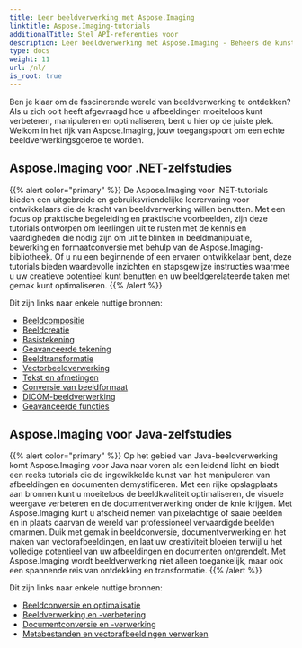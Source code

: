 ```yaml
---
title: Leer beeldverwerking met Aspose.Imaging
linktitle: Aspose.Imaging-tutorials
additionalTitle: Stel API-referenties voor
description: Leer beeldverwerking met Aspose.Imaging - Beheers de kunst van beeldmanipulatie en -verbetering met Aspose.Imaging. Duik vandaag nog in de wereld van geavanceerde beeldverwerking.
type: docs
weight: 11
url: /nl/
is_root: true
---
```


Ben je klaar om de fascinerende wereld van beeldverwerking te ontdekken? Als u zich ooit heeft afgevraagd hoe u afbeeldingen moeiteloos kunt verbeteren, manipuleren en optimaliseren, bent u hier op de juiste plek. Welkom in het rijk van Aspose.Imaging, jouw toegangspoort om een echte beeldverwerkingsgoeroe te worden.

## Aspose.Imaging voor .NET-zelfstudies
{{% alert color="primary" %}}
De Aspose.Imaging voor .NET-tutorials bieden een uitgebreide en gebruiksvriendelijke leerervaring voor ontwikkelaars die de kracht van beeldverwerking willen benutten. Met een focus op praktische begeleiding en praktische voorbeelden, zijn deze tutorials ontworpen om leerlingen uit te rusten met de kennis en vaardigheden die nodig zijn om uit te blinken in beeldmanipulatie, bewerking en formaatconversie met behulp van de Aspose.Imaging-bibliotheek. Of u nu een beginnende of een ervaren ontwikkelaar bent, deze tutorials bieden waardevolle inzichten en stapsgewijze instructies waarmee u uw creatieve potentieel kunt benutten en uw beeldgerelateerde taken met gemak kunt optimaliseren.
{{% /alert %}}

Dit zijn links naar enkele nuttige bronnen:
 
- [Beeldcompositie](./net/image-composition/)
- [Beeldcreatie](./net/image-creation/)
- [Basistekening](./net/basic-drawing/)
- [Geavanceerde tekening](./net/advanced-drawing/)
- [Beeldtransformatie](./net/image-transformation/)
- [Vectorbeeldverwerking](./net/vector-image-processing/)
- [Tekst en afmetingen](./net/text-and-measurements/)
- [Conversie van beeldformaat](./net/image-format-conversion/)
- [DICOM-beeldverwerking](./net/dicom-image-processing/)
- [Geavanceerde functies](./net/advanced-features/)


## Aspose.Imaging voor Java-zelfstudies
{{% alert color="primary" %}}
Op het gebied van Java-beeldverwerking komt Aspose.Imaging voor Java naar voren als een leidend licht en biedt een reeks tutorials die de ingewikkelde kunst van het manipuleren van afbeeldingen en documenten demystificeren. Met een rijke opslagplaats aan bronnen kunt u moeiteloos de beeldkwaliteit optimaliseren, de visuele weergave verbeteren en de documentverwerking onder de knie krijgen. Met Aspose.Imaging kunt u afscheid nemen van pixelachtige of saaie beelden en in plaats daarvan de wereld van professioneel vervaardigde beelden omarmen. Duik met gemak in beeldconversie, documentverwerking en het maken van vectorafbeeldingen, en laat uw creativiteit bloeien terwijl u het volledige potentieel van uw afbeeldingen en documenten ontgrendelt. Met Aspose.Imaging wordt beeldverwerking niet alleen toegankelijk, maar ook een spannende reis van ontdekking en transformatie.
{{% /alert %}}

Dit zijn links naar enkele nuttige bronnen:
 
- [Beeldconversie en optimalisatie](./java/image-conversion-and-optimization/)
- [Beeldverwerking en -verbetering](./java/image-processing-and-enhancement/)
- [Documentconversie en -verwerking](./java/document-conversion-and-processing/)
- [Metabestanden en vectorafbeeldingen verwerken](./java/metafile-and-vector-image-handling/)

